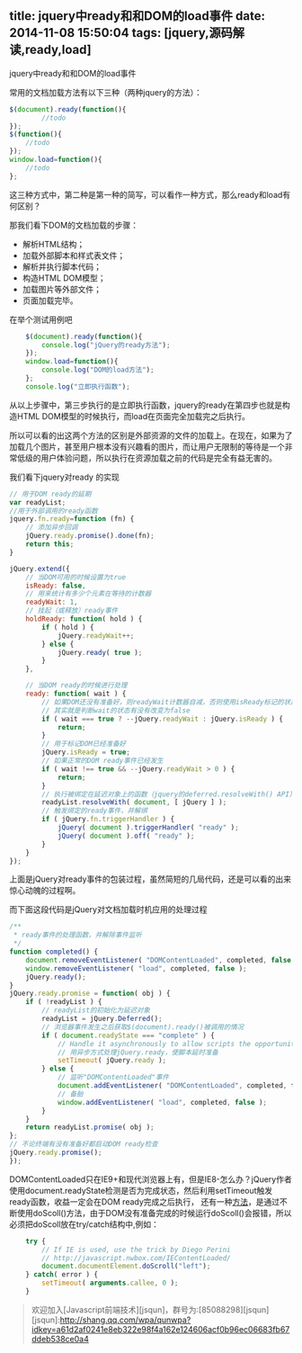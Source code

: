 title: jquery中ready和和DOM的load事件
date: 2014-11-08 15:50:04
tags: [jquery,源码解读,ready,load]
---

jquery中ready和和DOM的load事件

常用的文档加载方法有以下三种（两种jquery的方法）：

```javascript
$(document).ready(function(){
		//todo
});
$(function(){
	//todo
});
window.load=function(){
	//todo
};
```
<!--more-->
这三种方式中，第二种是第一种的简写，可以看作一种方式，那么ready和load有何区别？

那我们看下DOM的文档加载的步骤：

+ 解析HTML结构；
+ 加载外部脚本和样式表文件；
+ 解析并执行脚本代码；
+ 构造HTML DOM模型；
+ 加载图片等外部文件；
+ 页面加载完毕。

在举个测试用例吧

```javascript
	$(document).ready(function(){
		console.log("jQuery的ready方法");
	});
	window.load=function(){
		console.log("DOM的load方法");
	};
	console.log("立即执行函数");
```

从以上步骤中，第三步执行的是立即执行函数，jquery的ready在第四步也就是构造HTML DOM模型的时候执行，而load在页面完全加载完之后执行。

所以可以看的出这两个方法的区别是外部资源的文件的加载上。在现在，如果为了加载几个图片，甚至用户根本没有兴趣看的图片，而让用户无限制的等待是一个非常低级的用户体验问题，所以执行在资源加载之前的代码是完全有益无害的。

我们看下jquery对ready 的实现

```javascript
// 用于DOM ready的延期
var readyList;
//用于外部调用的ready函数
jquery.fn.ready=function (fn) {
    // 添加异步回调
    jQuery.ready.promise().done(fn);
    return this;
}

jQuery.extend({
	// 当DOM可用的时候设置为true
	isReady: false,
	// 用来统计有多少个元素在等待的计数器
	readyWait: 1,
	// 挂起（或释放）ready事件
	holdReady: function( hold ) {
		if ( hold ) {
			jQuery.readyWait++;
		} else {
			jQuery.ready( true );
		}
	},

	// 当DOM ready的时候进行处理
	ready: function( wait ) {
		// 如果DOM还没有准备好，则readyWait计数器自减，否则使用isReady标记的状态
		// 其实就是判断wait的状态有没有改变为false
		if ( wait === true ? --jQuery.readyWait : jQuery.isReady ) {
			return;
		}
		// 用于标记DOM已经准备好
		jQuery.isReady = true;
		// 如果正常的DOM ready事件已经发生
		if ( wait !== true && --jQuery.readyWait > 0 ) {
			return;
		}
		// 执行被绑定在延迟对象上的函数（jquery的deferred.resolveWith() API）
		readyList.resolveWith( document, [ jQuery ] );
		// 触发绑定的ready事件，并解绑
		if ( jQuery.fn.triggerHandler ) {
			jQuery( document ).triggerHandler( "ready" );
			jQuery( document ).off( "ready" );
		}
	}
});

```
上面是jQuery对ready事件的包装过程，虽然简短的几局代码，还是可以看的出来惊心动魄的过程啊。

而下面这段代码是jQuery对文档加载时机应用的处理过程

```javascript
/**
 * ready事件的处理函数，并解除事件监听
 */
function completed() {
	document.removeEventListener( "DOMContentLoaded", completed, false );
	window.removeEventListener( "load", completed, false );
	jQuery.ready();
}
jQuery.ready.promise = function( obj ) {
	if ( !readyList ) {
		// readyList的初始化为延迟对象
		readyList = jQuery.Deferred();
		// 浏览器事件发生之后获取$(document).ready()被调用的情况
		if ( document.readyState === "complete" ) {
			// Handle it asynchronously to allow scripts the opportunity to delay ready
			// 用异步方式处理jQuery.ready，使脚本延时准备
			setTimeout( jQuery.ready );
		} else {
			// 监听"DOMContentLoaded"事件
			document.addEventListener( "DOMContentLoaded", completed, false );
			// 备胎
			window.addEventListener( "load", completed, false );
		}
	}
	return readyList.promise( obj );
};
// 不论终端有没有准备好都启动DOM ready检查
jQuery.ready.promise();
});
```
DOMContentLoaded只在IE9+和现代浏览器上有，但是IE8-怎么办？jQuery作者使用document.readyState检测是否为完成状态，然后利用setTimeout触发ready函数，收益一定会在DOM ready完成之后执行，
还有一种[方法](http://javascript.nwbox.com/IEContentLoaded/)，是通过不断使用doScoll()方法，由于DOM没有准备完成的时候运行doScoll()会报错，所以必须把doScoll放在try/catch结构中,例如：

```javascript
	try {
        // If IE is used, use the trick by Diego Perini
        // http://javascript.nwbox.com/IEContentLoaded/
        document.documentElement.doScroll("left");
    } catch( error ) {
        setTimeout( arguments.callee, 0 );
    }
```

> 欢迎加入[Javascript前端技术][jsqun]，群号为:[85088298][jsqun]
[jsqun]:http://shang.qq.com/wpa/qunwpa?idkey=a61d2af0241e8eb322e98f4a162e124606acf0b96ec06683fb67ddeb538ce0a4